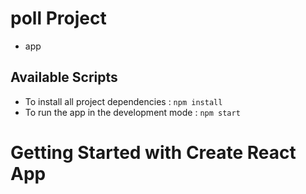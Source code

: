 # poll Project
-  app

## Available Scripts

- To install all project dependencies  : `npm install`
- To run the app in the development mode : `npm start`
# Getting Started with Create React App